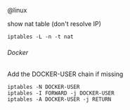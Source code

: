 @linux

show nat table (don't resolve IP)

    iptables -L -n -t nat


###### Docker

Add the DOCKER-USER chain if missing

    iptables -N DOCKER-USER
    iptables -I FORWARD -j DOCKER-USER
    iptables -A DOCKER-USER -j RETURN
